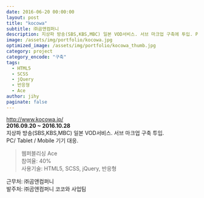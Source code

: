 ```yaml
---
date: 2016-06-20 00:00:00
layout: post
title: "kocowa"
subtitle: ㈜곰앤컴퍼니
description: 지상파 방송(SBS,KBS,MBC) 일본 VOD서비스. 서브 마크업 구축에 투입. PC/ Tablet / Mobile 기기 대응.
image: /assets/img/portfolio/kocowa.jpg
optimized_image: /assets/img/portfolio/kocowa_thumb.jpg
category: project
category_encode: "구축"
tags:
  - HTML5
  - SCSS
  - jQuery
  - 반응형
  - Ace
author: jihy
paginate: false
---
```


<a href="http://www.kocowa.jp/">http://www.kocowa.jp/</a><br>
**2016.09.20 ~ 2016.10.28** <br>
지상파 방송(SBS,KBS,MBC) 일본 VOD서비스. 서브 마크업 구축 투입. <br>
PC/ Tablet / Mobile 기기 대응.

> 웹퍼블리싱 Ace <br>
참여율: 40% <br>
사용기술: HTML5, SCSS, jQuery, 반응형

근무처: ㈜곰앤컴퍼니<br>
발주처: ㈜곰앤컴퍼니  코코와 사업팀
